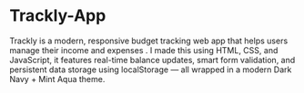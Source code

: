 # Trackly-App
Trackly is a modern, responsive budget tracking web app that helps users manage their income and expenses . I made this using HTML, CSS, and JavaScript, it features real-time balance updates, smart form validation, and persistent data storage using localStorage — all wrapped in a modern Dark Navy + Mint Aqua theme.
